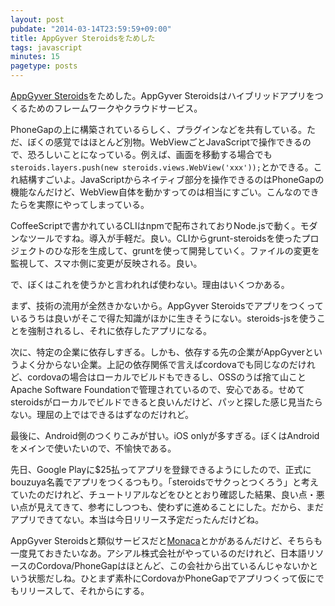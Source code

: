 ```yaml
---
layout: post
pubdate: "2014-03-14T23:59:59+09:00"
title: AppGyver Steroidsをためした
tags: javascript
minutes: 15
pagetype: posts
---
```

[AppGyver Steroids][steroids]をためした。AppGyver Steroidsはハイブリッドアプリをつくるためのフレームワークやクラウドサービス。

PhoneGapの上に構築されているらしく、プラグインなどを共有している。ただ、ぼくの感覚ではほとんど別物。WebViewごとJavaScriptで操作できるので、恐ろしいことになっている。例えば、画面を移動する場合でも`steroids.layers.push(new steroids.views.WebView('xxx'));`とかできる。これ結構すごいよ。JavaScriptからネイティブ部分を操作できるのはPhoneGapの機能なんだけど、WebView自体を動かすってのは相当にすごい。こんなのできたらを実際にやってしまっている。

CoffeeScriptで書かれているCLIはnpmで配布されておりNode.jsで動く。モダンなツールですね。導入が手軽だ。良い。CLIからgrunt-steroidsを使ったプロジェクトのひな形を生成して、gruntを使って開発していく。ファイルの変更を監視して、スマホ側に変更が反映される。良い。

で、ぼくはこれを使うかと言われれば使わない。理由はいくつかある。

まず、技術の流用が全然きかないから。AppGyver Steroidsでアプリをつくっているうちは良いがそこで得た知識がほかに生きそうにない。steroids-jsを使うことを強制されるし、それに依存したアプリになる。

次に、特定の企業に依存しすぎる。しかも、依存する先の企業がAppGyverというよく分からない企業。上記の依存関係で言えばcordovaでも同じなのだけれど、cordovaの場合はローカルでビルドもできるし、OSSのうば捨て山ことApache Software Foundationで管理されているので、安心である。せめてsteroidsがローカルでビルドできると良いんだけど、パッと探した感じ見当たらない。理屈の上ではできるはずなのだけれど。

最後に、Android側のつくりこみが甘い。iOS onlyが多すぎる。ぼくはAndroidをメインで使いたいので、不愉快である。

先日、Google Playに$25払ってアプリを登録できるようにしたので、正式にbouzuya名義でアプリをつくるつもり。「steroidsでサクっとつくろう」と考えていたのだけれど、チュートリアルなどをひととおり確認した結果、良い点・悪い点が見えてきて、参考にしつつも、使わずに進めることにした。だから、まだアプリできてない。本当は今日リリース予定だったんだけどね。

AppGyver Steroidsと類似サービスだと[Monaca][monaca]とかがあるんだけど、そちらも一度見ておきたいなあ。アシアル株式会社がやっているのだけれど、日本語リソースのCordova/PhoneGapはほとんど、この会社から出ているんじゃないかという状態だしね。ひとまず素朴にCordovaかPhoneGapでアプリつくって仮にでもリリースして、それからにする。

[steroids]: http://www.appgyver.com/steroids
[monaca]: http://monaca.mobi/ja/
